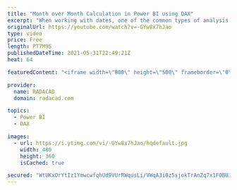 ```yaml
---
title: "Month over Month Calculation in Power BI using DAX"
excerpt: "When working with dates, one of the common types of analysis is period vs period, such as Year over year, and Month over month. In this article and video, I'll explain how you can use DAX to write calculations for month-over-month simply in any Power BI report. download the Power BI file and find the"
originalUrl: https://youtube.com/watch?v=-GYw8x7hJao
type: video
price: Free
length: PT7M9S
publishedDateTime: 2021-05-31T22:49:21Z
heat: 64

featuredContent: "<iframe width=\"800\" height=\"500\" frameborder=\"0\" src=\"https://www.youtube.com/embed/-GYw8x7hJao\" allow=\"accelerometer; autoplay; encrypted-media; gyroscope; picture-in-picture\" allowfullscreen></iframe>"

provider:
  name: RADACAD
  domain: radacad.com

topics:
  - Power BI
  - DAX

images:
  - url: https://i.ytimg.com/vi/-GYw8x7hJao/hqdefault.jpg
    width: 480
    height: 360
    isCached: true

secured: "WtUKxOrYtIz1YmwcwfqhUd9VUrRWqusLi/VWqA3i0z5sjokTrAnZq7x1FOBU1MzpE/Ze6rpi0lPUnno9ZXF1TlGZT/jmZhbrMS+3r3GpcCJaF3zVg+DA61ArUtj6S9r55ibP9GvvOOgT7sxbmizKV/bKLIRHwkJwSKWpGYrnmqPoYB1UqPlq1EMuxYoGeEXIhFUwsw+3UyJ7vB2WjknA4CosVK0X6zXUaBBAH/R9+RRYppKsP8kgvqgvjA/aS8IWwirpgM9n7LO9KvPrnphKKEw3FjcMyVrMZqz5dNtauqg1atkfK23tLrlxVVsUDwlbvuhrat3v30LpqQFZFZKKPz7apiJQD94+Iacs82JzAws5/awn8nmSXmMRr375CxERRVdx/sxAdZAKX9TCHDsfSceuZYwCZAgRlNIhVqc+FDs=;mOvSHia8aW2MFF89IKlSZw=="
---
```


